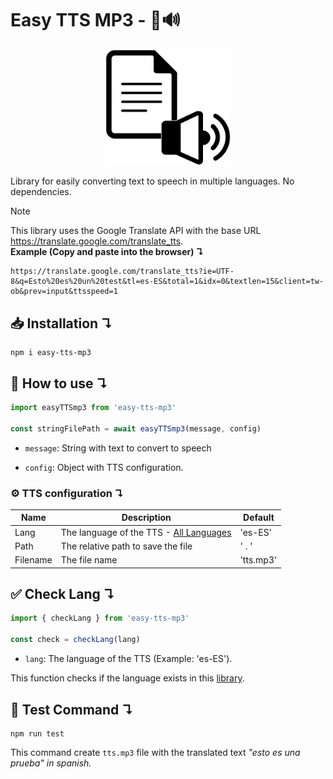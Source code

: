 # Easy TTS MP3 - 📄🔊

<div align="center">
  <img width="200"
    src="/assets/Logo2.png">
</div>

Library for easily converting text to speech in multiple languages. No dependencies.

> [!NOTE]
> This library uses the Google Translate API with the base URL https://translate.google.com/translate_tts. <br> __Example (Copy and paste into the browser) ↴__ 
> ```
> https://translate.google.com/translate_tts?ie=UTF-8&q=Esto%20es%20un%20test&tl=es-ES&total=1&idx=0&textlen=15&client=tw-ob&prev=input&ttsspeed=1
>``` 

## 📥 Installation  ↴
```
npm i easy-tts-mp3
```

## 🤔  How to use ↴
```js
import easyTTSmp3 from 'easy-tts-mp3'

const stringFilePath = await easyTTSmp3(message, config)
```

- `message`: String with text to convert to speech

- `config`: Object with TTS configuration.

### ⚙️ TTS configuration ↴

|Name|Description|Default|
|-----|-------|-------|
|Lang|The language of the TTS - [All Languages](https://cloud.google.com/speech-to-text/docs/speech-to-text-supported-languages]) | 'es-ES' |
|Path|The relative path to save the file| ' . ' |
|Filename|The file name| 'tts.mp3' |

## ✅ Check Lang ↴
```js
import { checkLang } from 'easy-tts-mp3'

const check = checkLang(lang)
```

- `lang`: The language of the TTS (Example: 'es-ES').

This function checks if the language exists in this [library](/src/utils/lang.js).

## 🧪 Test Command ↴
```
npm run test
```

This command create `tts.mp3` file with the translated text *"esto es una prueba" in spanish.*